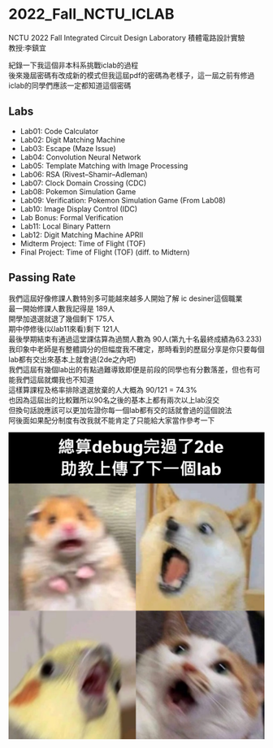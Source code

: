 # 2022_Fall_NCTU_ICLAB
NCTU 2022 Fall Integrated Circuit Design Laboratory 積體電路設計實驗  
教授:李鎮宜  
  
紀錄一下我這個非本科系挑戰iclab的過程  
後來幾屆密碼有改成新的模式但我這屆pdf的密碼為老樣子，這一屆之前有修過iclab的同學們應該一定都知道這個密碼  

## Labs
- Lab01: Code Calculator
- Lab02: Digit Matching Machine 
- Lab03: Escape (Maze Issue)
- Lab04: Convolution Neural Network
- Lab05: Template Matching with Image Processing
- Lab06: RSA (Rivest–Shamir–Adleman)
- Lab07: Clock Domain Crossing (CDC)
- Lab08: Pokemon Simulation Game
- Lab09: Verification: Pokemon Simulation Game (From Lab08)
- Lab10: Image Display Control (IDC)
- Lab Bonus: Formal Verification
- Lab11: Local Binary Pattern
- Lab12: Digit Matching Machine APRII
- Midterm Project: Time of Flight (TOF)
- Final Project: Time of Flight (TOF) (diff. to Midtern)




## Passing Rate
我們這屆好像修課人數特別多可能越來越多人開始了解 ic desiner這個職業  
最一開始修課人數我記得是 189人  
開學加退選就退了幾個剩下 175人  
期中停修後(以lab11來看)剩下 121人  
最後學期結束有通過這堂課估算為過關人數為 90人(第九十名最終成績為63.233)  
我印象中老師是有整體調分的但幅度我不確定，那時看到的歷屆分享是你只要每個lab都有交出來基本上就會過(2de之內吧)  
我們這屆有幾個lab出的有點過難導致即便是前段的同學也有分數落差，但也有可能我們這屆就爛我也不知道  
這樣算課程及格率排除退選放棄的人大概為 90/121 = 74.3%  
也因為這屆出的比較難所以90名之後的基本上都有兩次以上lab沒交  
但換句話說應該可以更加佐證你每一個lab都有交的話就會過的這個說法  
阿後面如果配分制度有改我就不能肯定了只能給大家當作參考一下 

![image](https://github.com/GlenChenPo/Pictures/blob/main/After2de.png)
